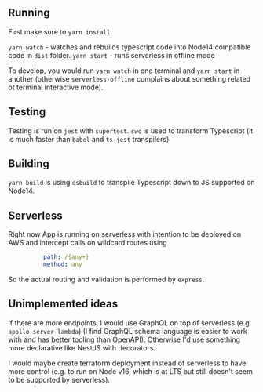 ## Running
First make sure to `yarn install`.

`yarn watch` - watches and rebuilds typescript code into Node14 compatible code in `dist` folder.
`yarn start` - runs serverless in offline mode

To develop, you would run `yarn watch` in one terminal and `yarn start` in another (otherwise `serverless-offline` complains about something related ot terminal interactive mode).

## Testing

Testing is run on `jest` with `supertest`. 
`swc` is used to transform Typescript (it is much faster than `babel` and `ts-jest` transpilers)

## Building

`yarn build` is using `esbuild` to transpile Typescript down to JS supported on Node14.

## Serverless

Right now App is running on serverless with intention to be deployed on AWS and intercept calls on wildcard routes using
```yaml
          path: /{any+}
          method: any
```
So the actual routing and validation is performed by `express`.

## Unimplemented ideas
If there are more endpoints, I would use GraphQL on top of serverless (e.g. `apollo-server-lambda`) (I find GraphQL schema language is easier to work with and has better tooling than OpenAPI). Otherwise I'd use something more declarative like NestJS with decorators.

I would maybe create terraform deployment instead of serverless to have more control (e.g. to run on Node v16, which is at LTS but still doesn't seem to be supported by serverless).